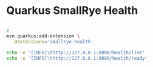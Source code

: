 # Quarkus SmallRye Health

<!-- ## Links

- http://localhost:8080/q/health
- [Health UI](http://localhost:8080/q/health-ui/)
- http://localhost:8080/q/health/group
- http://localhost:8080/q/health/live
- http://localhost:8080/q/health/ready
- http://localhost:8080/q/health/well -->

##

```sh
#
mvn quarkus:add-extension \
  -Dextensions='smallrye-health'
```

```sh
echo -e '[INFO]\thttp://127.0.0.1:8080/health/live'
echo -e '[INFO]\thttp://127.0.0.1:8080/health/ready'
```
